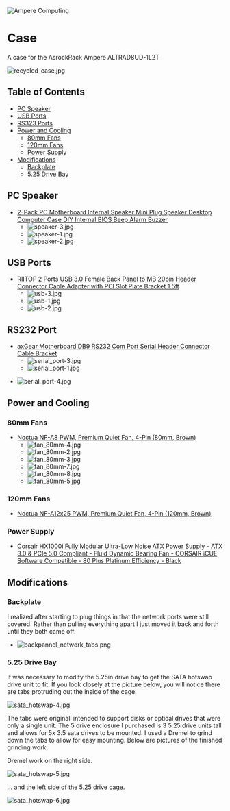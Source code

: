 ![Ampere Computing](https://avatars2.githubusercontent.com/u/34519842?s=400&u=1d29afaac44f477cbb0226139ec83f73faefe154&v=4)

# Case 

A case for the AsrockRack Ampere ALTRAD8UD-1L2T

![recycled_case.jpg](./img/recycled_case.jpg)

## Table of Contents
* [PC Speaker](#pc-speaker)
* [USB Ports](#usb-ports)
* [RS323 Ports](#rs232-port)
* [Power and Cooling](#power-and-cooling)
  * [80mm Fans](#80mm-fans)
  * [120mm Fans](#120mm-fans)
  * [Power Supply](#power-supply)
* [Modifications](#modifications)
  * [Backplate](#backplate)
  * [5.25 Drive Bay](#5.25-drive-bay)

## PC Speaker

* [2-Pack PC Motherboard Internal Speaker Mini Plug Speaker Desktop Computer Case DIY Internal BIOS Beep Alarm Buzzer](https://www.amazon.com/gp/product/B0BKG3YB3X/ref=ppx_yo_dt_b_asin_title_o01_s00?ie=UTF8&psc=1)
  * ![speaker-3.jpg](./img/speaker-3.jpg)
  * ![speaker-1.jpg](./img/speaker-1.jpg)
  * ![speaker-2.jpg](./img/speaker-2.jpg)

## USB Ports

* [RIITOP 2 Ports USB 3.0 Female Back Panel to MB 20pin Header Connector Cable Adapter with PCI Slot Plate Bracket 1.5ft](https://www.amazon.com/gp/product/B01KJPUI5W/ref=ppx_yo_dt_b_asin_title_o06_s00?ie=UTF8&th=1)
  * ![usb-3.jpg](./img/usb-3.jpg)
  * ![usb-1.jpg](./img/usb-1.jpg)
  * ![usb-2.jpg](./img/usb-2.jpg)

## RS232 Port

* [axGear Motherboard DB9 RS232 Com Port Serial Header Connector Cable Bracket](https://www.amazon.com/dp/B072BBM6VP?ref=ppx_yo2ov_dt_b_fed_asin_title)
  * ![serial_port-3.jpg](./img/serial_port-3.jpg)
  * ![serial_port-1.jpg](./img/serial_port-1.jpg)
<!--  * ![serial_port-2.jpg](./img/serial_port-2.jpg) -->
  * ![serial_port-4.jpg](./img/serial_port-4.jpg)

## Power and Cooling

### 80mm Fans
* [Noctua NF-A8 PWM, Premium Quiet Fan, 4-Pin (80mm, Brown)](https://www.amazon.com/gp/product/B00NEMG62M/ref=ppx_yo_dt_b_asin_title_o03_s00?ie=UTF8&th=1)
  * ![fan_80mm-4.jpg](./img/fan_80mm-4.jpg)
  <!-- * ![fan_80mm-6.jpg](./img/fan_80mm-6.jpg) -->
  <!-- * ![fan_80mm-1.jpg](./img/fan_80mm-1.jpg) -->
  * ![fan_80mm-2.jpg](./img/fan_80mm-2.jpg)
  * ![fan_80mm-3.jpg](./img/fan_80mm-3.jpg)
  * ![fan_80mm-7.jpg](./img/fan_80mm-7.jpg)
  * ![fan_80mm-8.jpg](./img/fan_80mm-8.jpg)
  * ![fan_80mm-5.jpg](./img/fan_80mm-5.jpg)

### 120mm Fans
* [Noctua NF-A12x25 PWM, Premium Quiet Fan, 4-Pin (120mm, Brown)](https://www.amazon.com/gp/product/B07C5VG64V/ref=ppx_yo_dt_b_asin_title_o03_s00?ie=UTF8&psc=1)

### Power Supply
* [Corsair HX1000i Fully Modular Ultra-Low Noise ATX Power Supply - ATX 3.0 & PCIe 5.0 Compliant - Fluid Dynamic Bearing Fan - CORSAIR iCUE Software Compatible - 80 Plus Platinum Efficiency - Black](https://amazon.com/dp/B0BZ2CRW8H?ref=ppx_yo2ov_dt_b_fed_asin_title&th=1)

## Modifications

### Backplate

I realized after starting to plug things in that the network ports were still covered. Rather than pulling everything apart I just moved it back and forth until they both came off.

* ![backpannel_network_tabs.png](./img/backpannel_network_tabs.png)

### 5.25 Drive Bay 

It was necessary to modify the 5.25in drive bay to get the SATA hotswap drive unit to fit.   If you look closely at the picture below, you will notice there are tabs protruding out the inside of the cage.  

![sata_hotswap-4.jpg](./img/sata_hotswap-4.jpg)

The tabs were originall intended to support disks or optical drives that were only a single unit.   The 5 drive enclosure I purchased is 3 5.25 drive units tall and allows for 5x 3.5 sata drives to be mounted.
I used a Dremel to grind down the tabs to allow for easy mounting.  Below are pictures of the finished grinding work.

Dremel work on the right side.

![sata_hotswap-5.jpg](./img/sata_hotswap-5.jpg)

... and the left side of the 5.25 drive cage.

![sata_hotswap-6.jpg](./img/sata_hotswap-6.jpg)
